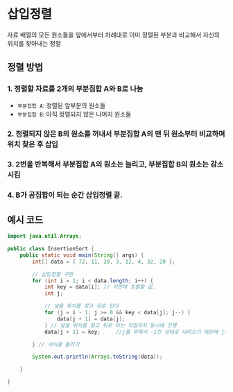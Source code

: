 # 삽입정렬

자료 배열의 모든 원소들을 앞에서부터 차례대로 이미 정렬된 부분과 비교해서 자신의 위치를 찾아내는 정렬

## 정렬 방법

### 1. 정렬할 자료를 2개의 부분집합 A와 B로 나눔

- `부분집합 A`: 정렬된 앞부분의 원소들
- `부분집합 B`: 아직 정렬되지 않은 나머지 원소들

### 2. 정렬되지 않은 B의 원소를 꺼내서 부분집합 A의 맨 뒤 원소부터 비교하며 위치 찾은 후 삽입

### 3. 2번을 반복해서 부분집합 A의 원소는 늘리고, 부분집합 B의 원소는 감소시킴

### 4. B가 공집합이 되는 순간 삽입정렬 끝.

## 예시 코드

```java
import java.util.Arrays;

public class InsertionSort {
	public static void main(String[] args) {
		int[] data = { 72, 11, 29, 3, 12, 4, 32, 20 };

		// 삽입정렬 구현
		for (int i = 1; i < data.length; i++) {
			int key = data[i]; // 이번에 정렬할 값.
			int j;

			// 넣을 위치를 찾고 뒤로 민다
			for (j = i - 1; j >= 0 && key < data[j]; j--) {
				data[j + 1] = data[j];
			} // 넣을 위치를 찾고 뒤로 미는 작업까지 동시에 진행
			data[j + 1] = key;     //j를 위해서 -1한 상태로 내려오기 때문에 j+1에 넣어야 함!

		} // 사이클 돌리기

		System.out.println(Arrays.toString(data));

	}

}
```

